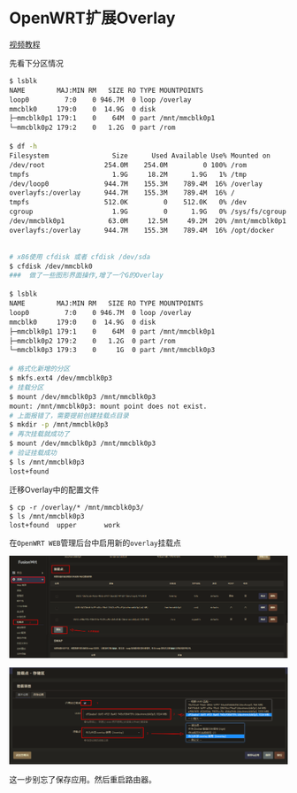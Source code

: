 # OpenWRT扩展Overlay

[视频教程](https://www.youtube.com/watch?v=YwbwzuXKNlg)



先看下分区情况

```bash
$ lsblk
NAME        MAJ:MIN RM   SIZE RO TYPE MOUNTPOINTS
loop0         7:0    0 946.7M  0 loop /overlay
mmcblk0     179:0    0  14.9G  0 disk 
├─mmcblk0p1 179:1    0    64M  0 part /mnt/mmcblk0p1
└─mmcblk0p2 179:2    0   1.2G  0 part /rom

$ df -h
Filesystem                Size      Used Available Use% Mounted on
/dev/root               254.0M    254.0M         0 100% /rom
tmpfs                     1.9G     18.2M      1.9G   1% /tmp
/dev/loop0              944.7M    155.3M    789.4M  16% /overlay
overlayfs:/overlay      944.7M    155.3M    789.4M  16% /
tmpfs                   512.0K         0    512.0K   0% /dev
cgroup                    1.9G         0      1.9G   0% /sys/fs/cgroup
/dev/mmcblk0p1           63.0M     12.5M     49.2M  20% /mnt/mmcblk0p1
overlayfs:/overlay      944.7M    155.3M    789.4M  16% /opt/docker
 
```



```bash
# x86使用 cfdisk 或者 cfdisk /dev/sda
$ cfdisk /dev/mmcblk0
###  做了一些图形界面操作,增了一个G的Overlay

$ lsblk 
NAME        MAJ:MIN RM   SIZE RO TYPE MOUNTPOINTS
loop0         7:0    0 946.7M  0 loop /overlay
mmcblk0     179:0    0  14.9G  0 disk 
├─mmcblk0p1 179:1    0    64M  0 part /mnt/mmcblk0p1
├─mmcblk0p2 179:2    0   1.2G  0 part /rom
└─mmcblk0p3 179:3    0     1G  0 part /mnt/mmcblk0p3

# 格式化新增的分区
$ mkfs.ext4 /dev/mmcblk0p3
# 挂载分区
$ mount /dev/mmcblk0p3 /mnt/mmcblk0p3
mount: /mnt/mmcblk0p3: mount point does not exist.
# 上面报错了，需要提前创建挂载点目录
$ mkdir -p /mnt/mmcblk0p3
# 再次挂载就成功了
$ mount /dev/mmcblk0p3 /mnt/mmcblk0p3
# 验证挂载成功
$ ls /mnt/mmcblk0p3
lost+found
```



迁移Overlay中的配置文件

```
$ cp -r /overlay/* /mnt/mmcblk0p3/
$ ls /mnt/mmcblk0p3              
lost+found  upper       work
```



在`OpenWRT WEB`管理后台中启用新的`overlay`挂载点

![image-20211127202519672](https://raw.githubusercontent.com/huxiaoning/img/master/20211127202519.png)





![image-20211127202645177](https://raw.githubusercontent.com/huxiaoning/img/master/20211127202645.png)

这一步别忘了保存应用。然后重启路由器。

